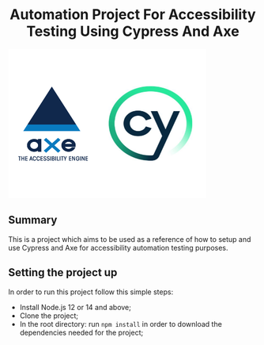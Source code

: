 <h1 align="center">Automation Project For Accessibility Testing Using Cypress And Axe </h1>

<img src="./images/cyAxe.png" alt="project image" width="400" height="300">

## Summary

This is a project which aims to be used as a reference of how to setup and use Cypress and Axe for accessibility automation testing purposes.

## Setting the project up

In order to run this project follow this simple steps:

- Install Node.js 12 or 14 and above;
- Clone the project;
- In the root directory: run `npm install` in order to download the dependencies needed for the project;
